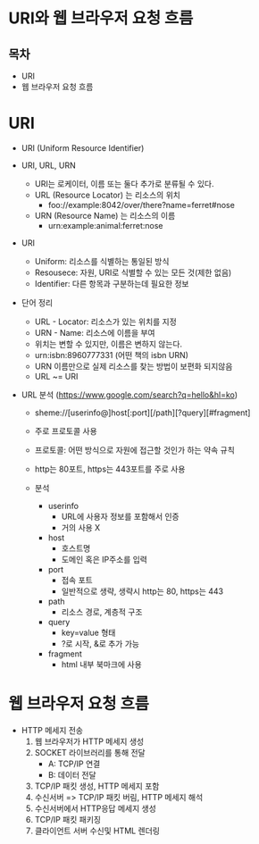 # URI와 웹 브라우저 요청 흐름

## 목차
- URI
- 웹 브라우저 요청 흐름

# URI
- URI (Uniform Resource Identifier)
- URI, URL, URN
    - URI는 로케이터, 이름 또는 둘다 추가로 분류될 수 있다.
    - URL (Resource Locator) 는 리소스의 위치
        - foo://example:8042/over/there?name=ferret#nose
    - URN (Resource Name) 는 리소스의 이름
        - urn:example:animal:ferret:nose
    
- URI
    - Uniform: 리소스를 식별하는 통일된 방식
    - Resousece: 자원, URI로 식별할 수 있는 모든 것(제한 없음)
    - Identifier: 다른 항목과 구분하는데 필요한 정보

- 단어 정리
    - URL - Locator: 리소스가 있는 위치를 지정
    - URN - Name: 리소스에 이름을 부여
    - 위치는 변할 수 있지만, 이름은 변하지 않는다.
    - urn:isbn:8960777331 (어떤 책의 isbn URN)
    - URN 이름만으로 실제 리소스를 찾는 방법이 보편화 되지않음
    - URL ~= URI
- URL 분석 (https://www.google.com/search?q=hello&hl=ko)
    - sheme://[userinfo@]host[:port][/path][?query][#fragment]
    - 주로 프로토콜 사용
    - 프로토콜: 어떤 방식으로 자원에 접근할 것인가 하는 약속 규칙
    - http는 80포트, https는 443포트를 주로 사용

    - 분석
        - userinfo
            - URL에 사용자 정보를 포함해서 인증
            - 거의 사용 X
        - host
            - 호스트명
            - 도메인 혹은 IP주소를 입력
        - port
            - 접속 포트
            - 일반적으로 생략, 생략시 http는 80, https는 443
        - path
            - 리소스 경로, 계층적 구조
        - query
            - key=value 형태
            - ?로 시작, &로 추가 가능
        - fragment
            - html 내부 북마크에 사용
# 웹 브라우저 요청 흐름
- HTTP 메세지 전송
    1. 웹 브라우저가 HTTP 메세지 생성
    2. SOCKET 라이브러리를 통해 전달
        - A: TCP/IP 연결
        - B: 데이터 전달
    3. TCP/IP 패킷 생성, HTTP 메세지 포함
    4. 수신서버 => TCP/IP 패킷 버림, HTTP 메세지 해석
    5. 수신서버에서 HTTP응답 메세지 생성
    6. TCP/IP 패킷 패키징
    7. 클라이언트 서버 수신및 HTML 렌더링